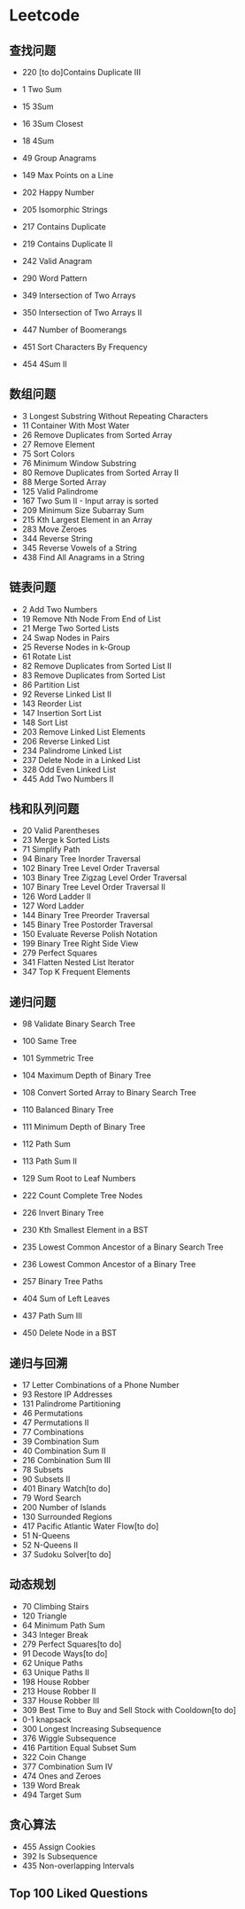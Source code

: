 # Leetcode

## 查找问题

* 220 [to do]Contains Duplicate III

- 1 Two Sum

- 15 3Sum

- 16 3Sum Closest

- 18 4Sum

- 49 Group Anagrams

- 149 Max Points on a Line

- 202 Happy Number

- 205 Isomorphic Strings

- 217 Contains Duplicate

- 219 Contains Duplicate II

- 242 Valid Anagram

- 290 Word Pattern

- 349 Intersection of Two Arrays

- 350 Intersection of Two Arrays II

- 447 Number of Boomerangs

- 451 Sort Characters By Frequency

- 454 4Sum II

## 数组问题

* 3 Longest Substring Without Repeating Characters
* 11 Container With Most Water
* 26 Remove Duplicates from Sorted Array
* 27 Remove Element
* 75 Sort Colors
* 76 Minimum Window Substring
* 80 Remove Duplicates from Sorted Array II
* 88 Merge Sorted Array
* 125 Valid Palindrome
* 167 Two Sum II - Input array is sorted
* 209 Minimum Size Subarray Sum
* 215 Kth Largest Element in an Array
* 283 Move Zeroes
* 344 Reverse String
* 345 Reverse Vowels of a String
* 438 Find All Anagrams in a String

## 链表问题

* 2 Add Two Numbers
* 19 Remove Nth Node From End of List
* 21 Merge Two Sorted Lists
* 24 Swap Nodes in Pairs
* 25 Reverse Nodes in k-Group
* 61 Rotate List
* 82 Remove Duplicates from Sorted List II
* 83 Remove Duplicates from Sorted List
* 86 Partition List
* 92 Reverse Linked List II
* 143 Reorder List
* 147 Insertion Sort List
* 148 Sort List
* 203 Remove Linked List Elements
* 206 Reverse Linked List
* 234 Palindrome Linked List
* 237 Delete Node in a Linked List
* 328 Odd Even Linked List
* 445 Add Two Numbers II

## 栈和队列问题

* 20 Valid Parentheses
* 23 Merge k Sorted Lists
* 71 Simplify Path
* 94 Binary Tree Inorder Traversal
* 102 Binary Tree Level Order Traversal
* 103 Binary Tree Zigzag Level Order Traversal
* 107 Binary Tree Level Order Traversal II
* 126 Word Ladder II
* 127 Word Ladder
* 144 Binary Tree Preorder Traversal
* 145 Binary Tree Postorder Traversal
* 150 Evaluate Reverse Polish Notation
* 199 Binary Tree Right Side View
* 279 Perfect Squares
* 341 Flatten Nested List Iterator
* 347 Top K Frequent Elements

## 递归问题

* 98 Validate Binary Search Tree

- 100 Same Tree

- 101 Symmetric Tree
- 104 Maximum Depth of Binary Tree
- 108 Convert Sorted Array to Binary Search Tree
- 110 Balanced Binary Tree
- 111 Minimum Depth of Binary Tree
- 112 Path Sum
- 113 Path Sum II
- 129 Sum Root to Leaf Numbers
- 222 Count Complete Tree Nodes
- 226 Invert Binary Tree
- 230 Kth Smallest Element in a BST
- 235 Lowest Common Ancestor of a Binary Search Tree
- 236 Lowest Common Ancestor of a Binary Tree
- 257 Binary Tree Paths
- 404 Sum of Left Leaves
- 437 Path Sum III
- 450 Delete Node in a BST

## 递归与回溯

- 17 Letter Combinations of a Phone Number
- 93 Restore IP Addresses
- 131 Palindrome Partitioning
- 46 Permutations
- 47 Permutations II
- 77 Combinations
- 39 Combination Sum
- 40 Combination Sum II
- 216 Combination Sum III
- 78 Subsets
- 90 Subsets II
- 401 Binary Watch[to do]
- 79 Word Search
- 200 Number of Islands
- 130 Surrounded Regions
- 417 Pacific Atlantic Water Flow[to do]
- 51 N-Queens
- 52 N-Queens II
- 37 Sudoku Solver[to do]

## 动态规划

- 70 Climbing Stairs
- 120 Triangle
- 64 Minimum Path Sum
- 343 Integer Break
- 279 Perfect Squares[to do]
- 91 Decode Ways[to do]
- 62 Unique Paths
- 63 Unique Paths II
- 198 House Robber
- 213 House Robber II
- 337 House Robber III
- 309 Best Time to Buy and Sell Stock with Cooldown[to do]
- 0-1 knapsack
- 300 Longest Increasing Subsequence
- 376 Wiggle Subsequence 
- 416 Partition Equal Subset Sum
- 322 Coin Change
- 377 Combination Sum IV
- 474 Ones and Zeroes
- 139 Word Break
- 494 Target Sum

## 贪心算法

- 455 Assign Cookies
- 392 Is Subsequence
- 435 Non-overlapping Intervals

## Top 100 Liked Questions


